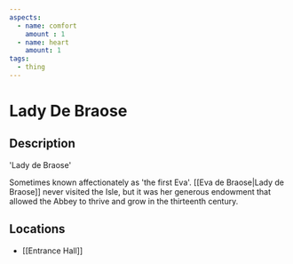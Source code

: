 ```yaml
---
aspects: 
  - name: comfort
    amount : 1
  - name: heart
    amount: 1
tags:
  - thing
---
```


# Lady De Braose

## Description
'Lady de Braose'

Sometimes known affectionately as 'the first Eva'. [[Eva de Braose|Lady de Braose]] never visited the Isle, but it was her generous endowment that allowed the Abbey to thrive and grow in the thirteenth century.
## Locations

- [[Entrance Hall]]